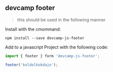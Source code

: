 ## devcamp footer

>this should be used in the following manner

Install with the cmommand:

```
npm install --save devcamp-js-footer
```

Add to a javascript Project with the following code:

```javascript
import { footer } form 'devcamp-js-footer';

footer('koldolkokdajo');
```